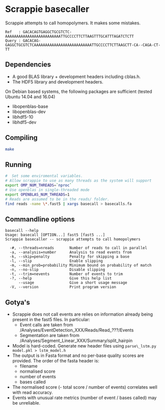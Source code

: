 # Scrappie basecaller

Scrappie attempts to call homopolymers.  It makes some mistakes.
```
Ref   : GACACAGTGAGGCTGCGTCTC-AAAAAAAAAAAAAAAAAAAAAAAAATTGCCCCTTCTTAAGTTTGCATTTAGATCTCTT
Query : GACACAG-GAGGCTGCGTCTCAAAAAAAAAAAAAAAAAAAAAAAAAATTGCCCCTTCTTAAGCTT-CA--CAGA-CT-TT
```

## Dependencies
* A good BLAS library + development headers including cblas.h.
* The HDF5 library and development headers.

On Debian based systems, the following packages are sufficient (tested Ubuntu 14.04 and 16.04)
* libopenblas-base
* libopenblas-dev
* libhdf5-10
* libhdf5-dev

## Compiling
```bash
make
```

## Running
```bash
#  Set some enviromental variables.  
# Allow scrappie to use as many threads as the system will support
export OMP_NUM_THREADS=`nproc`
# Use openblas in single-threaded mode
export OPENBLAS_NUM_THREADS=1
# Reads are assumed to be in the reads/ folder.
find reads -name \*.fast5 | xargs basecall > basecalls.fa
```

## Commandline options
```
basecall --help
Usage: basecall [OPTION...] fast5 [fast5 ...]
Scrappie basecaller -- scrappie attempts to call homopolymers

  -#, --threads=nreads       Number of reads to call in parallel
  -a, --analysis=number      Analysis to read events from
  -k, --skip=penalty         Penalty for skipping a base
  -l, --slip                 Enable slipping
  -m, --min_prob=probability Minimum bound on probability of match
  -n, --no-slip              Disable slipping
  -t, --trim=nevents         Number of events to trim
  -?, --help                 Give this help list
      --usage                Give a short usage message
  -V, --version              Print program version
```

## Gotya's
* Scrappie does not call events are relies on information already being present in the fast5 files.  In particular:
  * Event calls are taken from /Analyses/EventDetection\_XXX/Reads/Read\_???/Events
  * Segmentation are taken from /Analyses/Segment\_Linear\_XXX/Summary/split\_hairpin
* Model is hard-coded.  Generate new header files using `parse\_lstm.py model.pkl > lstm_model.h`
* The output is in Fasta format and no per-base quality scores are provided.  The order of the fasta header is:
  * filename
  * normalised score
  * number of events
  * bases called
* The normalised score (- total score / number of events) correlates well with read accuracy.
* Events with unusual rate metrics (number of event / bases called) may be unreliable.
